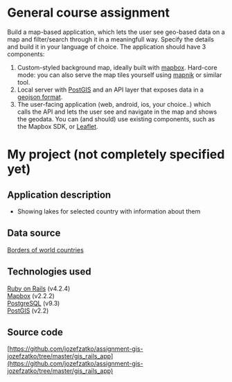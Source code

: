# General course assignment

Build a map-based application, which lets the user see geo-based data on a map and filter/search through it in a meaningfull way. Specify the details and build it in your language of choice. The application should have 3 components:

1. Custom-styled background map, ideally built with [mapbox](http://mapbox.com). Hard-core mode: you can also serve the map tiles yourself using [mapnik](http://mapnik.org/) or similar tool.
2. Local server with [PostGIS](http://postgis.net/) and an API layer that exposes data in a [geojson format](http://geojson.org/).
3. The user-facing application (web, android, ios, your choice..) which calls the API and lets the user see and navigate in the map and shows the geodata. You can (and should) use existing components, such as the Mapbox SDK, or [Leaflet](http://leafletjs.com/).


# My project (not completely specified yet)


## Application description
- Showing lakes for selected country with information about them	

## Data source
[Borders of world countries](https://github.com/johan/world.geo.json/tree/master/countries)

## Technologies used
[Ruby on Rails](http://rubyonrails.org/) (v4.2.4)<br />
[Mapbox](http://mapbox.com) (v2.2.2)<br />
[PostgreSQL](http://www.postgresql.org/) (v9.3)<br />
[PostGIS](http://postgis.net/) (v2.2)<br />

## Source code
[https://github.com/jozefzatko/assignment-gis-jozefzatko/tree/master/gis_rails_app](https://github.com/jozefzatko/assignment-gis-jozefzatko/tree/master/gis_rails_app)

